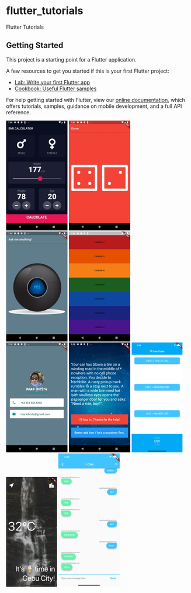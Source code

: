 # flutter_tutorials

Flutter Tutorials

## Getting Started

This project is a starting point for a Flutter application.

A few resources to get you started if this is your first Flutter project:

- [Lab: Write your first Flutter app](https://flutter.dev/docs/get-started/codelab)
- [Cookbook: Useful Flutter samples](https://flutter.dev/docs/cookbook)

For help getting started with Flutter, view our
[online documentation](https://flutter.dev/docs), which offers tutorials,
samples, guidance on mobile development, and a full API reference.

![alt text](https://github.com/madz/flutter_tutorials/blob/master/screenshots/Optimized-Screenshot_1570647621.png)
![alt text](https://github.com/madz/flutter_tutorials/blob/master/screenshots/Optimized-Screenshot_1570647681.png)
![alt text](https://github.com/madz/flutter_tutorials/blob/master/screenshots/Optimized-Screenshot_1570647925.png)
![alt text](https://github.com/madz/flutter_tutorials/blob/master/screenshots/Optimized-Screenshot_1570648091.png)
![alt text](https://github.com/madz/flutter_tutorials/blob/master/screenshots/Optimized-Screenshot_1570648702.png)
![alt text](https://github.com/madz/flutter_tutorials/blob/master/screenshots/rsz_21screenshot_1570656527.png)
![alt text](https://github.com/madz/flutter_tutorials/blob/master/screenshots/bitcoin_ticker.png)
![alt text](https://github.com/madz/flutter_tutorials/blob/master/screenshots/clima.png)
![alt text](https://github.com/madz/flutter_tutorials/blob/master/screenshots/flash_chat.png)
